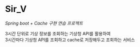 # Sir_V

_Spring boot + Cache 구현 연습 프로젝트_ 

3시간 단위로 기상 정보를 조회하는 기상청 API를 활용하여  
3시간마다 기상청 API를 조회하고 cache로 저장해두고 조회하는 서비스 
